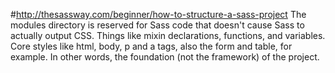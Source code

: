 #http://thesassway.com/beginner/how-to-structure-a-sass-project The modules directory is reserved for Sass code that doesn't cause Sass to actually output CSS. Things like mixin declarations, functions, and variables. Core styles like html, body, p and a tags, also the form and table, for example. In other words, the foundation (not the framework) of the project.